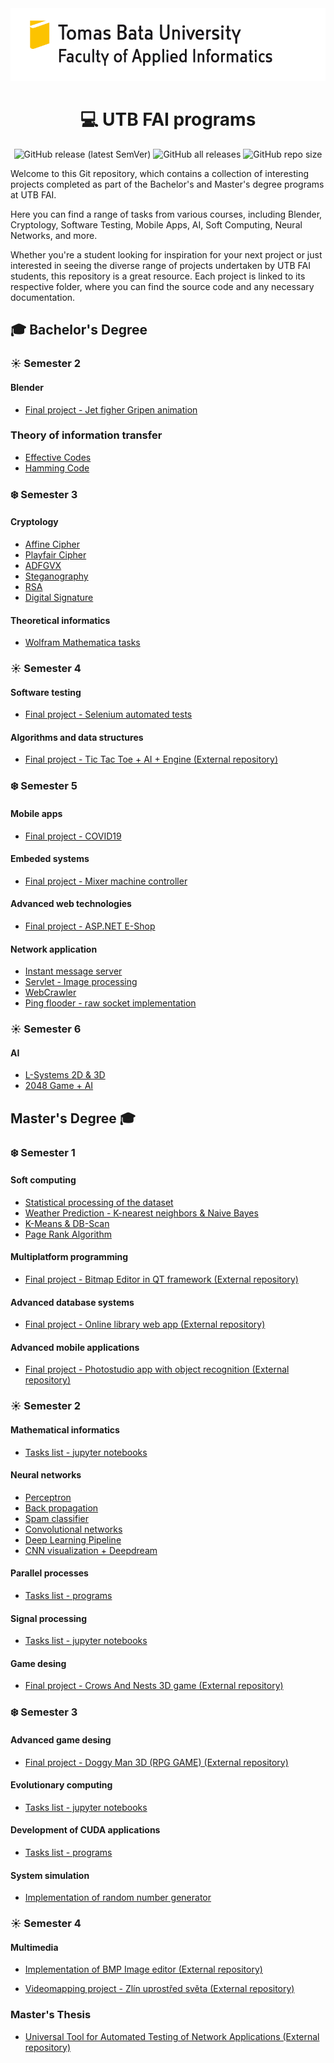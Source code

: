 <div align="center">
  <img src="logo.jpg">
  <h1>💻 UTB FAI programs</h1>
  <div>
    <img alt="GitHub release (latest SemVer)" src="https://img.shields.io/github/v/release/0xMartin/UTB-FAI-programs">
    <img alt="GitHub all releases" src="https://img.shields.io/github/downloads/0xMartin/UTB-FAI-programs/total">
    <img alt="GitHub repo size" src="https://img.shields.io/github/repo-size/0xMartin/UTB-FAI-programs">
  </div>
</div>

Welcome to this Git repository, which contains a collection of interesting projects completed as part of the Bachelor's and Master's degree programs at UTB FAI. 

Here you can find a range of tasks from various courses, including Blender, Cryptology, Software Testing, Mobile Apps, AI, Soft Computing, Neural Networks, and more. 

Whether you're a student looking for inspiration for your next project or just interested in seeing the diverse range of projects undertaken by UTB FAI students, this repository is a great resource. Each project is linked to its respective folder, where you can find the source code and any necessary documentation.

## 🎓 Bachelor's Degree

### ☀️ Semester 2

#### Blender
* [Final project - Jet figher Gripen animation](./bachelor/semester-2/Blender)
### Theory of information transfer
* [Effective Codes](./bachelor/semester-2/Theory-of-information-transfer/effective-codes)
* [Hamming Code](./bachelor/semester-2/Theory-of-information-transfer/hamming-code)

### ❄️ Semester 3

#### Cryptology
* [Affine Cipher](./bachelor/semester-3/cryptology/affine-cipher)
* [Playfair Cipher](./bachelor/semester-3/cryptology/playfair-cipher)
* [ADFGVX](./bachelor/semester-3/cryptology/ADFGVX)
* [Steganography](./bachelor/semester-3/cryptology/steganography)
* [RSA](./bachelor/semester-3/cryptology/RSA)
* [Digital Signature](./bachelor/semester-3/cryptology/digital-signature)

#### Theoretical informatics
* [Wolfram Mathematica tasks](./bachelor/semester-3/theoretical-informatics)

### ☀️ Semester 4

#### Software testing
* [Final project - Selenium automated tests](./bachelor/semester-4/software-testing)

#### Algorithms and data structures
* [Final project - Tic Tac Toe + AI + Engine (External repository)](https://github.com/0xMartin/TicTacToe)

### ❄️ Semester 5
#### Mobile apps
* [Final project - COVID19](./bachelor/semester-5/mobile-apps/COVID19)

#### Embeded systems
* [Final project - Mixer machine controller](./bachelor/semester-5/embeded-systems/mixer_machine_controller)

#### Advanced web technologies
* [Final project - ASP.NET E-Shop](./bachelor/semester-5/web-technologies/Krcma.Eshop.Web)

#### Network application
* [Instant message server](./bachelor/semester-5/network-application/IM-server)
* [Servlet - Image processing](./bachelor/semester-5/network-application/images-servlet)
* [WebCrawler](./bachelor/semester-5/network-application/webcrawler)
* [Ping flooder - raw socket implementation](./bachelor/semester-5/network-application/ping-flooder)

### ☀️ Semester 6

#### AI
* [L-Systems 2D & 3D](./bachelor/semester-6/AI/L-systems)
* [2048 Game + AI](./bachelor/semester-6/AI/2048)

## Master's Degree 🎓
### ❄️ Semester 1

#### Soft computing
* [Statistical processing of the dataset](./master/semester-1/soft-computing/task-1)
* [Weather Prediction - K-nearest neighbors & Naive Bayes](./master/semester-1/soft-computing/task-3)
* [K-Means & DB-Scan](./master/semester-1/soft-computing/task-2)
* [Page Rank Algorithm](./master/semester-1/soft-computing/task-4)

#### Multiplatform programming
* [Final project -  Bitmap Editor in QT framework (External repository)](https://github.com/0xMartin/QtBitmapEditor)

#### Advanced database systems
* [Final project - Online library web app (External repository)](https://github.com/0xMartin/OnlineLibrary)

#### Advanced mobile applications
* [Final project - Photostudio app with object recognition (External repository)](https://github.com/0xMartin/PhotoStudio)

### ☀️ Semester 2

#### Mathematical informatics
* [Tasks list - jupyter notebooks](./master/semester-2/mathematical-informatics)

#### Neural networks
* [Perceptron](./master/semester-2/neural-networks/perceptron)
* [Back propagation](./master/semester-2/neural-networks/back-propagation)
* [Spam classifier](./master/semester-2/neural-networks/spam-classifier)
* [Convolutional networks](./master/semester-2/neural-networks/convolutional-networks) 
* [Deep Learning Pipeline](./master/semester-2/neural-networks/deep-learning-pipeline)
* [CNN visualization + Deepdream](./master/semester-2/neural-networks/CNN-visualization-deepdream) 

#### Parallel processes
* [Tasks list - programs](./master/semester-2/parallel-processes/)

#### Signal processing
* [Tasks list - jupyter notebooks](./master/semester-2/signal-processing)

#### Game desing
* [Final project - Crows And Nests 3D game (External repository)](https://github.com/0xMartin/CrowsAndNests)

### ❄️ Semester 3

#### Advanced game desing

* [Final project - Doggy Man 3D (RPG GAME) (External repository)](https://github.com/0xMartin/DoggyMan3D)

#### Evolutionary computing

* [Tasks list - jupyter notebooks](./master/semester-3/evolutionary-computing)

#### Development of CUDA applications 

* [Tasks list - programs](./master/semester-3/cuda)

#### System simulation

* [Implementation of random number generator](./master/semester-3/system-simulation/rnd_number_generator)

### ☀️ Semester 4

#### Multimedia

* [Implementation of BMP Image editor (External repository)](https://github.com/0xMartin/BMPEditor)

* [Videomapping project - Zlín uprostřed světa (External repository)](https://github.com/0xMartin/VideoMappingZlin)

### Master's Thesis

* [Universal Tool for Automated Testing of Network Applications (External repository)](https://github.com/0xMartin/NetworkAppTestingTool)
